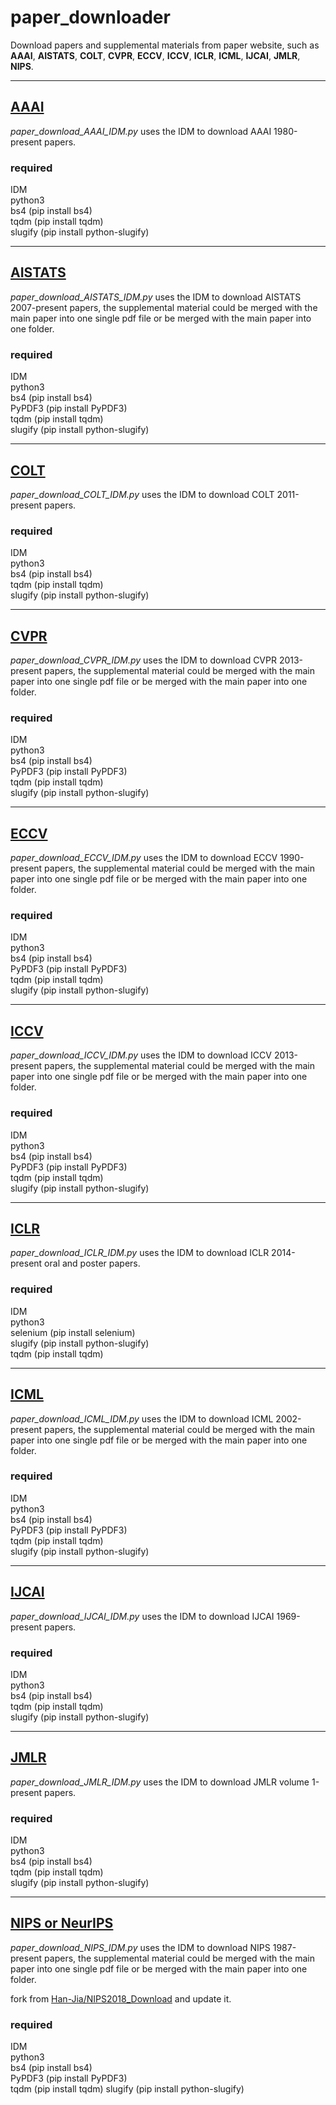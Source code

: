 # paper_downloader

Download papers and supplemental materials from paper website, such as **AAAI**, **AISTATS**, **COLT**, **CVPR**, **ECCV**, **ICCV**, **ICLR**, **ICML**, **IJCAI**, **JMLR**, **NIPS**.
****

## [AAAI](https://www.aaai.org/Library/AAAI/aaai-library.php)

*paper_download_AAAI_IDM.py* uses the IDM to download AAAI 1980-present papers.

### required
IDM  
python3  
bs4 (pip install bs4)  
tqdm (pip install tqdm)    
slugify (pip install python-slugify)    
****
## [AISTATS](https://www.aistats.org/)

*paper_download_AISTATS_IDM.py* uses the IDM to download AISTATS 2007-present papers, the supplemental material could be merged with the main paper into one single pdf file or be merged with the main paper into one folder.

### required
IDM  
python3  
bs4 (pip install bs4)  
PyPDF3 (pip install PyPDF3)  
tqdm (pip install tqdm)   
slugify (pip install python-slugify)    
****
## [COLT](http://learningtheory.org/colt2020/)

*paper_download_COLT_IDM.py* uses the IDM to download COLT 2011-present papers.

### required
IDM  
python3  
bs4 (pip install bs4)  
tqdm (pip install tqdm)    
slugify (pip install python-slugify)   
****
## [CVPR](http://openaccess.thecvf.com/menu.py)

*paper_download_CVPR_IDM.py* uses the IDM to download CVPR 2013-present papers, the supplemental material could be merged with the main paper into one single pdf file or be merged with the main paper into one folder.

### required
IDM  
python3  
bs4 (pip install bs4)  
PyPDF3 (pip install PyPDF3)  
tqdm (pip install tqdm)   
slugify (pip install python-slugify)   
****
## [ECCV](https://www.ecva.net/papers.php)

*paper_download_ECCV_IDM.py* uses the IDM to download ECCV 1990-present papers, the supplemental material could be merged with the main paper into one single pdf file or be merged with the main paper into one folder.


### required
IDM  
python3  
bs4 (pip install bs4)  
PyPDF3 (pip install PyPDF3)  
tqdm (pip install tqdm)   
slugify (pip install python-slugify)   
****
## [ICCV](http://openaccess.thecvf.com/menu.py)

*paper_download_ICCV_IDM.py* uses the IDM to download ICCV 2013-present papers, the supplemental material could be merged with the main paper into one single pdf file or be merged with the main paper into one folder.


### required
IDM  
python3  
bs4 (pip install bs4)  
PyPDF3 (pip install PyPDF3)  
tqdm (pip install tqdm)   
slugify (pip install python-slugify)   
****

## [ICLR](https://iclr.cc/)

*paper_download_ICLR_IDM.py* uses the IDM to download ICLR 2014-present oral and poster papers.

### required
IDM  
python3  
selenium (pip install selenium)  
slugify (pip install python-slugify)   
tqdm (pip install tqdm)
****
## [ICML](https://icml.cc/)

*paper_download_ICML_IDM.py* uses the IDM to download ICML 2002-present papers, the supplemental material could be merged with the main paper into one single pdf file or be merged with the main paper into one folder.


### required
IDM  
python3  
bs4 (pip install bs4)  
PyPDF3 (pip install PyPDF3)  
tqdm (pip install tqdm)   
slugify (pip install python-slugify)   
****
## [IJCAI](https://www.ijcai.org/)

*paper_download_IJCAI_IDM.py* uses the IDM to download IJCAI 1969-present papers.

### required
IDM  
python3  
bs4 (pip install bs4)  
tqdm (pip install tqdm)   
slugify (pip install python-slugify)  
****
## [JMLR](http://www.jmlr.org/)

*paper_download_JMLR_IDM.py* uses the IDM to download JMLR volume 1-present papers.

### required
IDM  
python3  
bs4 (pip install bs4)  
tqdm (pip install tqdm)   
slugify (pip install python-slugify)  
****
## [NIPS or NeurIPS](https://nips.cc/)

*paper_download_NIPS_IDM.py* uses the IDM to download NIPS 1987-present papers, the supplemental material could be merged with the main paper into one single pdf file or be merged with the main paper into one folder.


fork from [Han-Jia/NIPS2018_Download](https://github.com/Han-Jia/NIPS2018_Download) and update it.

### required 
IDM  
python3  
bs4 (pip install bs4)  
PyPDF3 (pip install PyPDF3)  
tqdm (pip install tqdm)
slugify (pip install python-slugify) 
